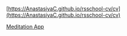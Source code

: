 [https://AnastasiyaC.github.io/rsschool-cv/cv](https://AnastasiyaC.github.io/rsschool-cv/cv)

[Meditation App](https://htmlpreview.github.io/?https://github.com/AnastasiyaC/rsschool-cv/blob/meditation-app/meditation-app/index.html)